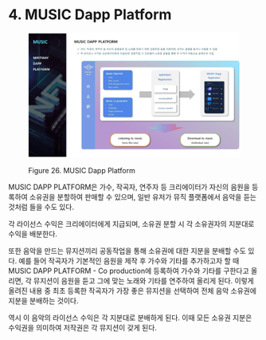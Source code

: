 # 4. MUSIC Dapp Platform

<figure><img src="../../.gitbook/assets/img12.jpg" alt=""><figcaption><p>Figure 26. MUSIC Dapp Platform</p></figcaption></figure>

MUSIC DAPP PLATFORM은 가수, 작곡자, 연주자 등 크리에이터가 자신의 음원을 등록하여 소유권을 분할하여 판매할 수 있으며, 일반 유저가 뮤직 플랫폼에서 음악을 듣는 것처럼 들을 수도 있다.

각 라이선스 수익은 크리에이터에게 지급되며, 소유권 분할 시 각 소유권자의 지분대로 수익을 배분한다.

또한 음악을 만드는 뮤지션끼리 공동작업을 통해 소유권에 대한 지분을 분배할 수도 있다. 예를 들어 작곡자가 기본적인 음원을 제작 후 가수와 기타를 추가하고자 할 때 MUSIC DAPP PLATFORM - Co production에 등록하여 가수와 기타를 구한다고 올리면, 각 뮤지션이 음원을 듣고 그에 맞는 노래와 기타를 연주하여 올리게 된다. 이렇게 올려진 내용 중 최초 등록한 작곡자가 가장 좋은 뮤지션을 선택하여 전체 음악 소유권에 지분을 분배하는 것이다.

역시 이 음악의 라이선스 수익은 각 지분대로 분배하게 된다. 이때 모든 소유권 지분은 수익권을 의미하여 저작권은 각 뮤지션이 갖게 된다.

